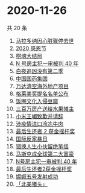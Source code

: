 # 2020-11-26

共 20 条

<!-- BEGIN -->
<!-- 最后更新时间 Thu Nov 26 2020 23:03:42 GMT+0800 (CST) -->

1. [马拉多纳因心脏骤停去世](https://www.zhihu.com/search?q=马拉多纳)
2. [2020 感恩节](https://www.zhihu.com/search?q=感恩节)
3. [棋魂大结局](https://www.zhihu.com/search?q=棋魂)
4. [N 号房主犯一审被判 40 年](https://www.zhihu.com/search?q=n号房)
5. [白夜追凶没有第二季](https://www.zhihu.com/search?q=白夜追凶第二季)
6. [中国国药集团](https://www.zhihu.com/search?q=新冠疫苗)
7. [万达清空海外地产项目](https://www.zhihu.com/search?q=万达)
8. [格莱美奖提名名单公布](https://www.zhihu.com/search?q=格莱美)
9. [饭圈文化入侵豆瓣](https://www.zhihu.com/search?q=豆瓣养号)
10. [三百万房产送给水果摊主](https://www.zhihu.com/search?q=水果摊主)
11. [小米王嵋致歉并请辞](https://www.zhihu.com/search?q=小米王嵋)
12. [涉疫情进口冷冻牛肉](https://www.zhihu.com/search?q=天津疫情)
13. [最后生还者 2 获金摇杆奖](https://www.zhihu.com/search?q=金摇杆奖)
14. [国际反家暴日](https://www.zhihu.com/search?q=家暴)
15. [错换人生小伙留绝笔信](https://www.zhihu.com/search?q=错换人生)
16. [马斯克成全球第二大富豪](https://www.zhihu.com/search?q=马斯克)
17. [N号房主犯一审被判 40 年](https://www.zhihu.com/search?q=n号房)
18. [最后生还者2获金摇杆奖](https://www.zhihu.com/search?q=金摇杆奖)
19. [嫦娥五号发射成功](https://www.zhihu.com/search?q=嫦娥五号)
20. [「北美猪头」](https://www.zhihu.com/search?q=北美猪头)

<!-- END -->
